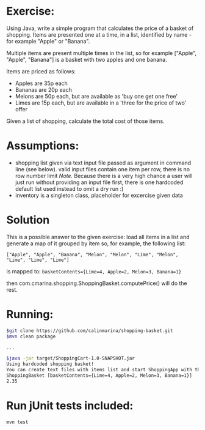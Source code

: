 
# Exercise:
Using Java, write a simple program that calculates the price of a basket of shopping.
Items are presented one at a time, in a list, identified by name - for example "Apple" or "Banana".

Multiple items are present multiple times in the list,
so for example ["Apple", "Apple", "Banana"] is a basket with two apples and one banana.

Items are priced as follows:
- Apples are 35p each
- Bananas are 20p each
- Melons are 50p each, but are available as 'buy one get one free'
- Limes are 15p each, but are available in a 'three for the price of two' offer

Given a list of shopping, calculate the total cost of those items.

# Assumptions:
- shopping list given via text input file passed as argument in command line (see below). 
   valid input files contain one item per row, there is no row number limit
   *Note.* Because there is a very high chance a user will just run without providing an input file first, there is one hardcoded default list used instead to omit a dry run :)
- inventory is a singleton class, placeholder for excercise given data

# Solution
This is a possible answer to the given exercise:
load all items in a list and generate a map of it grouped by item so, for example, the following list:

`["Apple", "Apple", "Banana", "Melon", "Melon", "Lime", "Melon", "Lime", "Lime", "Lime"]`

is mapped to: `basketContents={Lime=4, Apple=2, Melon=3, Banana=1}`

then com.cmarina.shopping.ShoppingBasket.computePrice() will do the rest.

# Running:
``` bash
$git clone https://github.com/calinmarina/shopping-basket.git
$mvn clean package

...

$java -jar target/ShoppingCart-1.0-SNAPSHOT.jar
Using hardcoded shopping basket!
You can create text files with items list and start ShoppingApp with that file as commandline parameter
ShoppingBasket [basketContents={Lime=4, Apple=2, Melon=3, Banana=1}]
2.35
```

# Run jUnit tests included:
``` bash
mvn test
```
